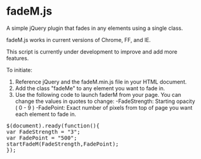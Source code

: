 fadeM.js
========

A simple jQuery plugin that fades in any elements using a single class.

fadeM.js works in current versions of Chrome, FF, and IE. 

This script is currently under development to improve and add more features.


To initiate:

1. Reference jQuery and the fadeM.min.js file in your HTML document.
2. Add the class "fadeMe" to any element you want to fade in.
3. Use the following code to launch faderM from your page. You can change the values in quotes to change:
   -FadeStrength: Starting opacity ( 0 - 9 )
   -FadePoint: Exact number of pixels from top of page you want each element to fade in.

<pre>
$(document).ready(function(){
var FadeStrength = "3";
var FadePoint = "500";
startFadeM(FadeStrength,FadePoint);
});
</pre>
